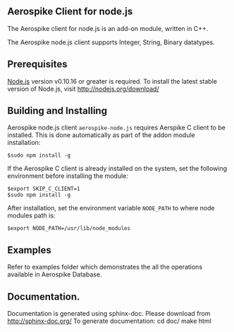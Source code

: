 ## Aerospike Client for node.js

The Aerospike client for node.js is an add-on module, written in C++.
 
The Aerospike node.js client supports Integer, String, Binary datatypes. 

## Prerequisites

[Node.js](http://nodejs.org) version v0.10.16 or greater is required. 
To install the latest stable version of Node.js, visit http://nodejs.org/download/


## Building and Installing

Aerospike node.js client `aerospike-node.js` requires Aerspike C client to be installed.
This is done automatically as part of the addon module installation:

	$sudo npm install -g 

If the Aerospike C client is already installed on the system, set the following environment
before installing the module:

	$export SKIP_C_CLIENT=1
	$sudo npm install -g 

After installation, set the environment variable `NODE_PATH` to where node modules path is:
    
	$export NODE_PATH=/usr/lib/node_modules

## Examples

Refer to examples folder which demonstrates the all the operations available in Aerospike Database.

## Documentation.

Documentation is generated using sphinx-doc. Please download from http://sphinx-doc.org/
To generate documentation:
	cd doc/
	make html


